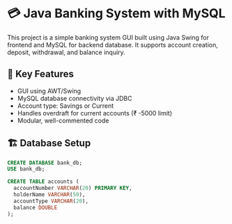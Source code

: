 # 💳 Java Banking System with MySQL

This project is a simple banking system GUI built using Java Swing for frontend and MySQL for backend database. It supports account creation, deposit, withdrawal, and balance inquiry.

## 🧠 Key Features

- GUI using AWT/Swing
- MySQL database connectivity via JDBC
- Account type: Savings or Current
- Handles overdraft for current accounts (₹ -5000 limit)
- Modular, well-commented code

## 🏗 Database Setup

```sql
CREATE DATABASE bank_db;
USE bank_db;

CREATE TABLE accounts (
  accountNumber VARCHAR(20) PRIMARY KEY,
  holderName VARCHAR(50),
  accountType VARCHAR(20),
  balance DOUBLE
);

